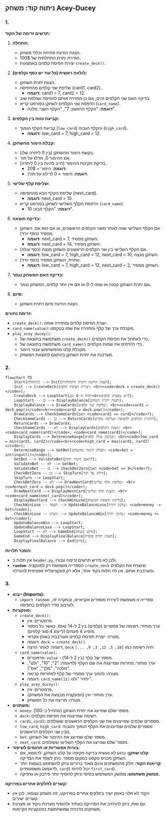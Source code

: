 ## ניתוח קוד: משחק Acey-Ducey

### 1. <algorithm>

**תרשים זרימה של הקוד:**

1.  **התחלה:**
    *   הצגת הודעת פתיחה וכללי משחק.
    *   הגדרת יתרת התחלתית של 100$.
    *   יצירת חפיסת קלפים באמצעות `create_deck()`.

2.  **לולאה ראשית (כל עוד יש כסף וקלפים):**
    *   הצגת יתרת השחקן.
    *   שליפת שני קלפים מהחפיסה (card1, card2).
        *   **דוגמה**: card1 = 7, card2 = 12.
    *   בדיקה האם שני הקלפים זהים, אם כן מחזירה אותם לחפיסה ושולפת שוב.
    *   הדפסת שני הקלפים לשחקן בפורמט קריא (`card_name`).
        *   **דוגמה**: "הקלף הראשון: 7", "הקלף השני: מלכה".

3.  **קביעת טווח בין הקלפים:**
    *   קביעת הקלף הנמוך (`low_card`) והקלף הגבוה (`high_card`).
        *   **דוגמה**: low_card = 7, high_card = 12.

4.  **קבלת הימור מהשחקן:**
    *   בקשת הימור מהשחקן (בין 0 ליתרה שלו).
    *   אם ההימור 0, מדלג על תור.
    *   בדיקת תקינות ההימור (חייב להיות בין 0 ליתרה).
        *   **דוגמה**: הימור = 20$.
        *   **דוגמה**: הימור = 0 (דילוג על תור).

5.  **שליפת קלף שלישי:**
    *   שליפת הקלף הבא מהחפיסה (next_card).
        *   **דוגמה**: next_card = 10.
    *   הדפסת הקלף השלישי לשחקן בפורמט קריא (`card_name`).
        *   **דוגמה**: "הקלף הבא: 10".

6.  **בדיקת תוצאה:**
    *   אם הקלף השלישי שווה לאחד משני הקלפים הראשונים, או אם הוא אס, השחקן מפסיד (כסף יורד).
        *   **דוגמה**: next_card = 7, השחקן מפסיד.
        *   **דוגמה**: next_card = 14, השחקן מפסיד.
    *   אם הקלף השלישי בין שני הקלפים הראשונים השחקן מנצח (כסף עולה).
        *   **דוגמה**: low_card = 7, high_card = 12, next_card = 10, השחקן מנצח.
    *   אחרת, השחקן מפסיד (כסף יורד).
        *   **דוגמה**: low_card = 7, high_card = 12, next_card = 2, השחקן מפסיד.

7.  **בדיקה האם המשחק נגמר:**
    *   אם יתרת השחקן קטנה או שווה ל-0 או אם אין יותר קלפים, המשחק נגמר.

8.  **סיום:**
    *   הצגת הודעת סיום ויתרת השחקן.

**זרימת נתונים:**

*   `create_deck()`: יוצרת חפיסת קלפים ומחזירה אותה.
*   `card_name(value)`: מקבלת ערך של קלף ומחזירה את שמו בטקסט.
*   `play_acey_ducey()`:
    *   משתמשת בתוצאה של `create_deck()` כדי לאתחל את חפיסת הקלפים.
    *   משתמשת בתוצאה של `card_name()` כדי להדפיס את שמות הקלפים.
    *   מקבלת קלט מהמשתמש עבור הימור.
    *   מעדכנת את יתרת השחקן בהתאם לתוצאת המשחק.

### 2. <mermaid>

```mermaid
flowchart TD
    Start[התחלה] --> Init[הצגת הודעה ויתרה התחלתית];
    Init --> CreateDeck[יצירת חפיסת קלפים: <br><code>deck = create_deck()</code>];
    CreateDeck --> LoopStart{יתרה > 0 וגם<br>יש מספיק קלפים?};
    LoopStart -- כן --> DisplayBalance[הצגת יתרת השחקן];
    DisplayBalance --> DrawCards[שליפת שני קלפים: <br><code>card1 = deck.pop()</code><br><code>card2 = deck.pop()</code>];
    DrawCards --> CheckSameCards{האם <code>card1 == card2</code>?};
    CheckSameCards -- כן --> ReturnCards[החזרת הקלפים לחפיסה ושליפה מחדש];
    ReturnCards --> DrawCards;
    CheckSameCards -- לא --> DisplayCards[הצגת הקלפים: <br><code>card_name(card1)</code>, <code>card_name(card2)</code>];
    DisplayCards --> DetermineRange[קביעת טווח קלפים: <br><code>low_card = min(card1, card2)</code><br><code>high_card = max(card1, card2)</code>];
    DetermineRange --> GetBet[קבלת הימור מהשחקן: <code>bet = int(input())</code>];
    GetBet --> ValidateBet{האם הימור תקין?};
    ValidateBet -- לא --> GetBet;
    ValidateBet -- כן --> CheckBetZero{האם <code>bet == 0</code>?};
    CheckBetZero -- כן --> SkipTurn[דילוג על תור];
    SkipTurn --> LoopStart;
    CheckBetZero -- לא --> DrawNextCard[שליפת קלף שלישי: <br><code>next_card = deck.pop()</code>];
    DrawNextCard --> DisplayNextCard[הצגת קלף שלישי: <br><code>card_name(next_card)</code>];
    DisplayNextCard --> CheckWinLose{בדיקת תוצאת המשחק};
    CheckWinLose -- הפסד --> UpdateBalanceLose[עדכון יתרה: <code>money -= bet</code>];
    CheckWinLose -- ניצחון --> UpdateBalanceWin[עדכון יתרה: <code>money += bet</code>];
    UpdateBalanceWin --> LoopStart;
    UpdateBalanceLose --> LoopStart;
    LoopStart -- לא --> GameEnd{סיום משחק};
    GameEnd --> DisplayFinalBalance[הצגת יתרה סופית];
    DisplayFinalBalance --> End[סיום];
```

**הסבר תלויות:**
* אין תלות ב `header.py`, ולכן לא נדרש תרשים זרימה עבורו.
* **`random`**: הספרייה משמשת רק לפונקציה `create_deck` שיוצרת את הקלפים ומערבבת אותם. אין לה תלות בקוד אחר, אלא רק פונקציונלית ספציפית להגרלה.

### 3. <explanation>

*   **ייבוא (Imports):**
    *   `import random`: ספרייה זו משמשת ליצירת מספרים אקראיים, ובמקרה זה, לערבוב סדר הקלפים בחפיסה.
*   **פונקציות:**
    *   `create_deck()`:
        *   פרמטרים: אין.
        *   ערך מוחזר: רשימה של מספרים (קלפים) בין 2 ל-14 (אס), כאשר כל מספר מופיע 4 פעמים (לייצוג 4 סוגי קלפים).
        *   מטרה: יוצרת חפיסת קלפים מעורבבת באופן אקראי.
        *   דוגמה: `deck = create_deck()`
        *   דוגמה: לאחר הרצה, `deck` יהיה רשימה כמו `[10, 5, 12, 3, 9, ...]`.
    *   `card_name(value)`:
        *   פרמטרים: `value` - מספר של קלף (בין 2 ל-14).
        *   ערך מוחזר: מחרוזת שמייצגת את שם הקלף (לדוגמה: "2", "10", "ולט", "מלכה", "מלך", "אס").
        *   מטרה: להפוך ערך מספרי של קלף למחרוזת קריאה.
        *   דוגמה: `card_name(11)` יחזיר "ולט".
    *   `play_acey_ducey()`:
        *   פרמטרים: אין.
        *   ערך מוחזר: אין (הפונקציה מבצעת את המשחק).
        *   מטרה: מריצה את כל המשחק.
*   **משתנים:**
    *   `money`: מספר שלם שמייצג את יתרת השחקן (מתחיל ב-100).
    *   `deck`: רשימה שמייצגת את חפיסת הקלפים.
    *   `card1`, `card2`: מספרים שלמים שמייצגים את שני הקלפים הראשונים ששולפים.
    *   `low_card`, `high_card`: מספרים שלמים שמייצגים את הקלף הנמוך והגבוה מבין שני הקלפים הראשונים.
    *   `bet`: מספר שלם שמייצג את ההימור של השחקן.
    *   `next_card`: מספר שלם שמייצג את הקלף השלישי ששולפים.
*   **בעיות אפשריות או תחומים לשיפור:**
    *   **קלט שחקן:** כרגע לא נעשית בדיקה מקיפה על קלט השחקן, לדוגמא, אם השחקן מכניס טקסט במקום מספר. ניתן לשפר את הבדיקה.
    *   **קריאות הקוד:** חלק מהמשתנים אינם מאוד ברורים וניתן להשתמש בשמות יותר משמעותיים (לדוגמא, `card1` יכול להיות `first_card`).
    *   **ממשק משתמש:** ממשק המשתמש בסיסי וניתן להוסיף יותר פידבק או גרפיקה.

**קשרים לחלקים אחרים בפרויקט:**
* הקוד לא תלוי באופן ישיר בחלקים אחרים בפרויקט, זהו משחק עצמאי, לכן אין קשרים ישירים.
* עם זאת, ניתן להרחיב את הפרויקט בעתיד ולהוסיף מערכת ניקוד או מערכת משחקים מרכזית שמשתמשת בפונקציות הקיימות.